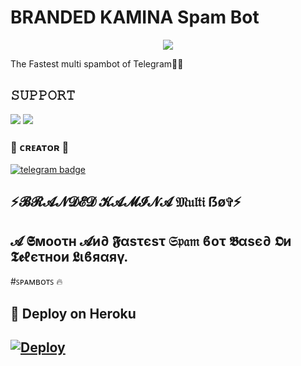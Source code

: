# BRANDED KAMINA Spam Bot


<p align="center">
  <img src="https://telegra.ph/file/1892b78bacdeb91e47e94.jpg">
</p>

The Fastest multi spambot of Telegram🤞🤞 

## 𝚂𝚄𝙿𝙿𝙾𝚁𝚃 
                          
<a href="https://t.me/SUBHI_WORLD"><img src="https://img.shields.io/badge/Join-SUPPORT%20GROUP-red.svg?logo=Telegram"></a>
<a href="https://t.me/SUBHI_WORLD"><img src="https://img.shields.io/badge/Join-OFFICIAL%20GROUP-red.svg?logo=Telegram"></a>


### 🖤 ᴄʀᴇᴀᴛᴏʀ 🖤

[![telegram badge](https://img.shields.io/badge/𝗕𝗥𝗔𝗡𝗗𝗘𝗗_𝗕𝗛𝗔𝗧𝗔𝗞𝗧𝗜_𝗔𝗧𝗠𝗔-30302f?style=for-the-badge&logo=telegram)](https://t.me/zinda_h_tu_mere_liye_heart_hack)

## ⚡𝓑𝓡𝓐𝓝𝓓𝓔𝓓 𝓚𝓐𝓜𝓘𝓝𝓐 𝔐𝔲𝔩𝔱𝔦 ẞø✞︎⚡
## 𝓐 𝕾мοοτн 𝓐и∂ 𝕱αѕτєѕτ 𝔖𝔭𝔞𝔪 ϐοτ 𝕭αѕє∂ 𝕺и 𝕿𝖊ℓєτнοи 𝕷ιϐяαяγ.

#ꜱᴘᴀᴍʙᴏᴛꜱ 🔥


## 🚀 Deploy on Heroku 
[![Deploy](https://www.herokucdn.com/deploy/button.svg)](https://heroku.com/deploy?template=https://github.com/King98179253/REVILSPAMBOT.git)
------------------------------------------------








